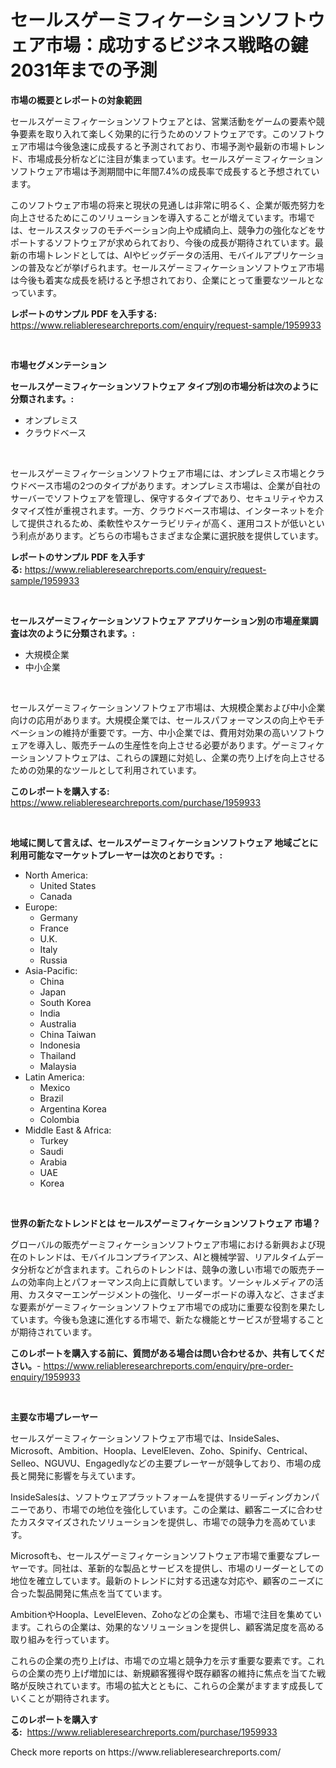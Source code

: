 <p><h1>セールスゲーミフィケーションソフトウェア市場：成功するビジネス戦略の鍵2031年までの予測</h1></p><p><strong>市場の概要とレポートの対象範囲</strong></p>
<p><p>セールスゲーミフィケーションソフトウェアとは、営業活動をゲームの要素や競争要素を取り入れて楽しく効果的に行うためのソフトウェアです。このソフトウェア市場は今後急速に成長すると予測されており、市場予測や最新の市場トレンド、市場成長分析などに注目が集まっています。セールスゲーミフィケーションソフトウェア市場は予測期間中に年間7.4%の成長率で成長すると予想されています。</p><p>このソフトウェア市場の将来と現状の見通しは非常に明るく、企業が販売努力を向上させるためにこのソリューションを導入することが増えています。市場では、セールススタッフのモチベーション向上や成績向上、競争力の強化などをサポートするソフトウェアが求められており、今後の成長が期待されています。最新の市場トレンドとしては、AIやビッグデータの活用、モバイルアプリケーションの普及などが挙げられます。セールスゲーミフィケーションソフトウェア市場は今後も着実な成長を続けると予想されており、企業にとって重要なツールとなっています。</p></p>
<p><strong>レポートのサンプル PDF を入手する:</strong> <a href="https://www.reliableresearchreports.com/enquiry/request-sample/1959933">https://www.reliableresearchreports.com/enquiry/request-sample/1959933</a></p>
<p>&nbsp;</p>
<p><strong>市場セグメンテーション</strong></p>
<p><strong>セールスゲーミフィケーションソフトウェア タイプ別の市場分析は次のように分類されます。:</strong></p>
<p><ul><li>オンプレミス</li><li>クラウドベース</li></ul></p>
<p>&nbsp;</p>
<p><p>セールスゲーミフィケーションソフトウェア市場には、オンプレミス市場とクラウドベース市場の2つのタイプがあります。オンプレミス市場は、企業が自社のサーバーでソフトウェアを管理し、保守するタイプであり、セキュリティやカスタマイズ性が重視されます。一方、クラウドベース市場は、インターネットを介して提供されるため、柔軟性やスケーラビリティが高く、運用コストが低いという利点があります。どちらの市場もさまざまな企業に選択肢を提供しています。</p></p>
<p><strong>レポートのサンプル PDF を入手する:</strong>&nbsp;<a href="https://www.reliableresearchreports.com/enquiry/request-sample/1959933">https://www.reliableresearchreports.com/enquiry/request-sample/1959933</a></p>
<p>&nbsp;</p>
<p><strong> セールスゲーミフィケーションソフトウェア アプリケーション別の市場産業調査は次のように分類されます。:</strong></p>
<p><ul><li>大規模企業</li><li>中小企業</li></ul></p>
<p>&nbsp;</p>
<p><p>セールスゲーミフィケーションソフトウェア市場は、大規模企業および中小企業向けの応用があります。大規模企業では、セールスパフォーマンスの向上やモチベーションの維持が重要です。一方、中小企業では、費用対効果の高いソフトウェアを導入し、販売チームの生産性を向上させる必要があります。ゲーミフィケーションソフトウェアは、これらの課題に対処し、企業の売り上げを向上させるための効果的なツールとして利用されています。</p></p>
<p><strong>このレポートを購入する:</strong>&nbsp; <a href="https://www.reliableresearchreports.com/purchase/1959933">https://www.reliableresearchreports.com/purchase/1959933</a></p>
<p>&nbsp;</p>
<p><strong>地域に関して言えば、セールスゲーミフィケーションソフトウェア 地域ごとに利用可能なマーケットプレーヤーは次のとおりです。:</strong></p>
<p><ul>
    <li>
        North America:
        <ul>
            <li>United States</li>
            <li>Canada</li>
        </ul>
    </li>
    <li>
        Europe:
        <ul>
            <li>Germany</li>
            <li>France</li>
            <li>U.K.</li>
            <li>Italy</li>
            <li>Russia</li>
        </ul>
    </li>
    <li>
        Asia-Pacific:
        <ul>
            <li>China</li>
            <li>Japan</li>
            <li>South Korea</li>
            <li>India</li>
            <li>Australia</li>
            <li>China Taiwan</li>
            <li>Indonesia</li>
            <li>Thailand</li>
            <li>Malaysia</li>
        </ul>
    </li>
    <li>
        Latin America:
        <ul>
            <li>Mexico</li>
            <li>Brazil</li>
            <li>Argentina Korea</li>
            <li>Colombia</li>
        </ul>
    </li>
    <li>
        Middle East & Africa:
        <ul>
            <li>Turkey</li>
            <li>Saudi</li>
            <li>Arabia</li>
            <li>UAE</li>
            <li>Korea</li>
        </ul>
    </li>
    </ul></p>
<p>&nbsp;</p>
<p><strong>世界の新たなトレンドとは セールスゲーミフィケーションソフトウェア 市場？</strong></p>
<p><p>グローバルの販売ゲーミフィケーションソフトウェア市場における新興および現在のトレンドは、モバイルコンプライアンス、AIと機械学習、リアルタイムデータ分析などが含まれます。これらのトレンドは、競争の激しい市場での販売チームの効率向上とパフォーマンス向上に貢献しています。ソーシャルメディアの活用、カスタマーエンゲージメントの強化、リーダーボードの導入など、さまざまな要素がゲーミフィケーションソフトウェア市場での成功に重要な役割を果たしています。今後も急速に進化する市場で、新たな機能とサービスが登場することが期待されています。</p></p>
<p><strong>このレポートを購入する前に、質問がある場合は問い合わせるか、共有してください。</strong>- <a href="https://www.reliableresearchreports.com/enquiry/pre-order-enquiry/1959933">https://www.reliableresearchreports.com/enquiry/pre-order-enquiry/1959933</a></p>
<p>&nbsp;</p>
<p><strong>主要な市場プレーヤー</strong></p>
<p><p>セールスゲーミフィケーションソフトウェア市場では、InsideSales、Microsoft、Ambition、Hoopla、LevelEleven、Zoho、Spinify、Centrical、Selleo、NGUVU、Engagedlyなどの主要プレーヤーが競争しており、市場の成長と開発に影響を与えています。</p><p>InsideSalesは、ソフトウェアプラットフォームを提供するリーディングカンパニーであり、市場での地位を強化しています。この企業は、顧客ニーズに合わせたカスタマイズされたソリューションを提供し、市場での競争力を高めています。</p><p>Microsoftも、セールスゲーミフィケーションソフトウェア市場で重要なプレーヤーです。同社は、革新的な製品とサービスを提供し、市場のリーダーとしての地位を確立しています。最新のトレンドに対する迅速な対応や、顧客のニーズに合った製品開発に焦点を当てています。</p><p>AmbitionやHoopla、LevelEleven、Zohoなどの企業も、市場で注目を集めています。これらの企業は、効果的なソリューションを提供し、顧客満足度を高める取り組みを行っています。</p><p>これらの企業の売り上げは、市場での立場と競争力を示す重要な要素です。これらの企業の売り上げ増加には、新規顧客獲得や既存顧客の維持に焦点を当てた戦略が反映されています。市場の拡大とともに、これらの企業がますます成長していくことが期待されます。</p></p>
<p><strong>このレポートを購入する:</strong>&nbsp;&nbsp;<a href="https://www.reliableresearchreports.com/purchase/1959933">https://www.reliableresearchreports.com/purchase/1959933</a></p>
<p>Check more reports on https://www.reliableresearchreports.com/</p>